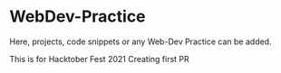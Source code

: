 # WebDev-Practice
Here, projects, code snippets or any Web-Dev Practice can be added.

This is for Hacktober Fest 2021
Creating first PR
